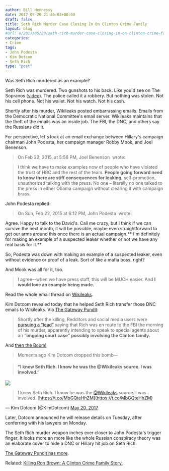 ```yaml
---
author: Bill Hennessy
date: 2017-05-20 21:46:03+00:00
draft: false
title: Seth Rich Murder Case Closing In On Clinton Crime Family
layout: blog
#url: e/2017/05/20/seth-rich-murder-case-closing-in-on-clinton-crime-family/
categories:
- Crime
tags:
- John Podesta
- Kim Dotcom
- Seth Rich
type: "post"
---
```


Was Seth Rich murdered as an example?

Seth Rich was murdered. Two gunshots to his back. Like you'd see on The Sopranos ([video](https://youtu.be/fc5QWxQ_leI)). The police called it a robbery. But nothing was stolen. Not his cell phone. Not his wallet. Not his watch. Not his cash.

Shortly after his murder, Wikileaks posted embarrassing emails. Emails from the Democratic National Committee's email server. Wikileaks maintains that the theft of the emails was an inside job. The FBI, the DNC, and others say the Russians did it.

For perspective, let's look at an email exchange between Hillary's campaign chairman John Podesta, her campaign manager Robby Mook, and Joel Benenson.



> On Feb 22, 2015, at 5:56 PM, Joel Benenson  wrote:





> I think we have to make examples now of people who have violated the trust of HRC and the rest of the team. **People going forward need to know there are stiff consequences for leaking**, self-promotion, unauthorized talking with the press. No one – literally no one talked to the press in either Obama campaign without clearing it with campaign brass.



John Podesta replied:



> On Sun, Feb 22, 2015 at 6:12 PM, John Podesta  wrote:

Agree. Happy to talk to the David's. Call me crazy, but I think if we can survive the next month, it will be possible, maybe even straightforward to get our arms around this once there is an actual campaign.** I'm definitely for making an example of a suspected leaker whether or not we have any real basis for it.**



So, Podesta was down with making an example of a suspected leaker, even without evidence or proof of a leak. Sort of like a mafia boss, right?

And Mook was all for it, too.



> 

> 
> I agree--when we have press staff, this will be MUCH easier. And **I would love an example being made.**
> 
> 





Read the whole email thread on [Wikileaks](https://www.wikileaks.org/podesta-emails/emailid/36082#efmAGSAH-).









Kim Dotcom revealed today that he helped Seth Rich transfer those DNC emails to Wikileaks. Via [The Gateway Pundit](https://www.thegatewaypundit.com/2017/05/boom-hacker-kim-dotcom-knew-seth-rich-wikileaks-source-involved/):





> 

> 
> Shortly after the killing, Redditors and social media users were [pursuing a “lead”](https://twitter.com/etsisusi/status/753639472365903873) saying that Rich was en route to the FBI the morning of his murder, apparently intending to speak to special agents about an **“ongoing court case” possibly involving the Clinton family.**
> 
> 





And [then the Boom!](https://www.thegatewaypundit.com/2017/05/boom-hacker-kim-dotcom-knew-seth-rich-wikileaks-source-involved/)












> Moments ago Kim Dotcom dropped this bomb—

> 
> #### **“I knew Seth Rich. I know he was the @Wikileaks source. I was involved.”**
> 
> 
![](https://16004-presscdn-0-50.pagely.netdna-cdn.com/wp-content/uploads/kim-dotcom-seth-rich-1-575x177.jpg)





> 

> 
> I knew Seth Rich. I know he was the [@Wikileaks](https://twitter.com/wikileaks) source. I was involved. [https://t.co/MbGQteHhZM](https://t.co/MbGQteHhZM)
> 
> 
— Kim Dotcom (@KimDotcom) [May 20, 2017](https://twitter.com/KimDotcom/status/865987139166552064)






Later, Dotcom announced he will release details on Tuesday, after conferring with his lawyers on Monday.

The Seth Rich murder weapon inches ever closer to John Podesta's trigger finger. It looks more an more like the whole Russian conspiracy theory was an elaborate cover to hide a DNC or Hillary hit job on Seth Rich.

[The Gateway Pundit has more](https://www.thegatewaypundit.com/2017/05/boom-hacker-kim-dotcom-knew-seth-rich-wikileaks-source-involved/).







Related: [Killing Ron Brown: A Clinton Crime Family Story.](https://hennessysview.com/2016/10/02/killing-ron-brown/)
